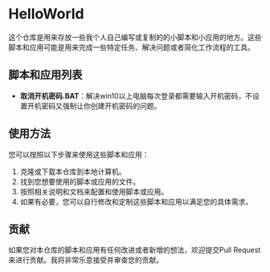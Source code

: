 # HelloWorld

这个仓库是用来存放一些我个人自己编写或复制的的小脚本和小应用的地方。这些脚本和应用可能是用来完成一些特定任务、解决问题或者简化工作流程的工具。

## 脚本和应用列表

- **取消开机密码.BAT**：解决win10以上电脑每次登录都需要输入开机密码，不设置开机密码又强制让你创建开机密码的问题。


## 使用方法

您可以按照以下步骤来使用这些脚本和应用：

1. 克隆或下载本仓库到本地计算机。
2. 找到您想要使用的脚本或应用的文件。
3. 按照相关说明和文档来配置和使用脚本或应用。
4. 如果有必要，您可以自行修改和定制这些脚本和应用以满足您的具体需求。

## 贡献

如果您对本仓库的脚本和应用有任何改进或者新增的想法，欢迎提交Pull Request来进行贡献。我将非常乐意接受并审查您的贡献。



